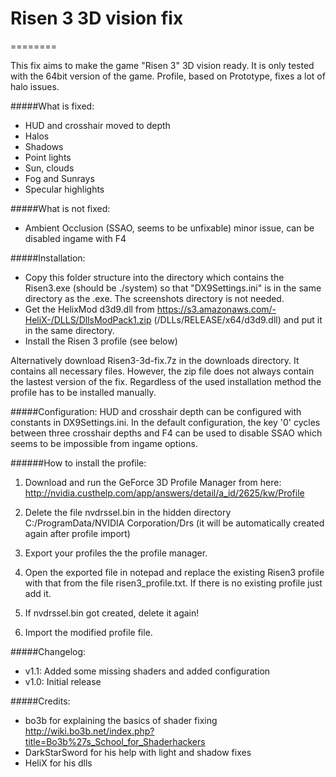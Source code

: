# Risen 3 3D vision fix
========

This fix aims to make the game "Risen 3" 3D vision ready.
It is only tested with the 64bit version of the game.
Profile, based on Prototype, fixes a lot of halo issues.

#####What is fixed:
- HUD and crosshair moved to depth
- Halos
- Shadows
- Point lights
- Sun, clouds
- Fog and Sunrays
- Specular highlights

#####What is not fixed:
- Ambient Occlusion (SSAO, seems to be unfixable)
  minor issue, can be disabled ingame with F4

#####Installation:
- Copy this folder structure into the directory which contains the Risen3.exe (should be ./system) so that "DX9Settings.ini" is in the same directory as the .exe. The screenshots directory is not needed.
- Get the HelixMod d3d9.dll from https://s3.amazonaws.com/-HeliX-/DLLS/DllsModPack1.zip (/DLLs/RELEASE/x64/d3d9.dll) and put it in the same directory.
- Install the Risen 3 profile (see below)

Alternatively download Risen3-3d-fix.7z in the downloads directory. It contains all necessary files.
However, the zip file does not always contain the lastest version of the fix.
Regardless of the used installation method the profile has to be installed manually.

#####Configuration:
HUD and crosshair depth can be configured with constants in DX9Settings.ini.
In the default configuration, the key '0' cycles between three crosshair depths and
F4 can be used to disable SSAO which seems to be impossible from ingame options.

######How to install the profile:

1. Download and run the GeForce 3D Profile Manager from here:
http://nvidia.custhelp.com/app/answers/detail/a_id/2625/kw/Profile

2. Delete the file nvdrssel.bin in the hidden directory C:/ProgramData/NVIDIA Corporation/Drs (it will be automatically created again after profile import)

3. Export your profiles the the profile manager.

4. Open the exported file in notepad and replace the existing Risen3 profile with that from the file risen3_profile.txt. If there is no existing profile just add it.

5. If nvdrssel.bin got created, delete it again!

6. Import the modified profile file.

#####Changelog:
- v1.1: Added some missing shaders and added configuration
- v1.0: Initial release

#####Credits:
- bo3b for explaining the basics of shader fixing
  http://wiki.bo3b.net/index.php?title=Bo3b%27s_School_for_Shaderhackers
- DarkStarSword for his help with light and shadow fixes
- HeliX for his dlls

